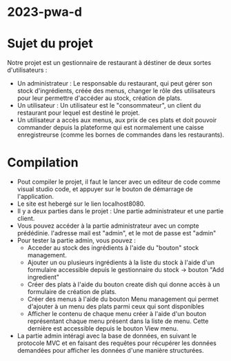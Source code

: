 # 2023-pwa-d
# Sujet du projet
Notre projet est un gestionnaire de restaurant à déstiner de deux sortes d'utilisateurs :
  - Un administrateur : Le responsable du restaurant, qui peut gérer son stock d'ingrédients, créée des menus, changer le rôle des utilisateurs pour leur permettre d'accéder au stock, création de plats.
  - Un utilisateur : Un utilisateur est le "consommateur", un client du restaurant pour lequel est destiné le projet.
  - Un utilisateur a accès aux menus, aux prix de ces plats et doit pouvoir commander depuis la plateforme qui est normalement une caisse enregistreurse (comme les bornes de commandes dans les restaurants).

# Compilation
- Pout compiler le projet, il faut le lancer avec un editeur de code comme visual studio code, et appuyer sur le bouton de démarrage de l'application.
- Le site est hebergé sur le lien localhost8080.
- Il y a deux parties dans le projet : Une partie administrateur et une partie client.
- Vous pouvez accéder à la partie administrateur avec un compte prédédinie. l'adresse mail est "admin", et le mot de passe est "admin"
- Pour tester la partie admin, vous pouvez :
  - Acceder au stock des ingrédients à l'aide du "bouton" stock management.
  - Ajouter un ou plusieurs ingrédients à la liste du stock à l'aide d'un formulaire accessible depuis le gestionnaire du stock -> bouton "Add ingredient"
  - Créer des plats à l'aide du bouton create dish qui donne accès à un formulaire de création de plats.
  - Créer des menus à l'aide du bouton Menu management qui permet d'ajouter à un menu des plats parmi ceux qui sont disponibles
  - Afficher le contenu de chaque menu créer à l'aide d'un bouton représentant chaque menu présent dans la liste de menu. Cette dernière est accessible depuis le bouton View menu.
- La partie admin intéragi avec la base de données, en suivant le protocole MVC et en faisant des requêtes pour récupérer les données demandées pour afficher les données d'une manière structurées.
  
